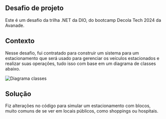## Desafio de projeto
Este é um desafio da trilha .NET da DIO, do bootcamp Decola Tech 2024 da Avanade.

## Contexto
Nesse desafio, fui contratado para construir um sistema para um estacionamento que será usado para gerenciar os veículos estacionados e realizar suas operações, tudo isso com base em um diagrama de classes abaixo.

![Diagrama classes](diagrama_classe_estacionamento.png)

## Solução
Fiz alterações no código para simular um estacionamento com blocos, muito comuns de se ver em locais públicos, como shoppings ou hospitais.
